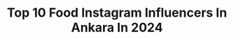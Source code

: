 ---
title: Top 10 Food Instagram Influencers In Ankara In 2024
description: >-
  Find top food Instagram influencers in Ankara in 2024. Most popular hashtags: #ankara #food #istanbul #yemek.
platform: Instagram
hits: 98
text_top: Identify the top-rated Instagram profiles on inBeat.
text_bottom: inBeat has 98 Instagram influencers like this in Ankara, Turkey for you to collaborate.
profiles:
  - username: "ayiyemegi"
    fullname: >-
      Ayı Yemeği - Turan Zeynel Akdağ
    bio: >-
      ⛺️cooking menu 🐻şeflerin kamp menüsü 🔥baş yiyici ve emekleri değerli şeflerin dağda, kampta, ormanda yaptığı yemekler paylaşılır
    location: "Turkey"
    followers: 112058
    engagement: 380
    commentsToLikes: 0.104353
    id: ckaoxtwjjeqdz0i78y9p5w9h1
    verified: false
    hashtags: "#bearmeal, #campfire, #ay, #campcooking"
  - username: "cagdas62dersim"
    fullname: >-
      
    bio: >-
      only Allah can judge me!!!⚡️ nothing is impossible...!!!⚡️ ❤️🔒🙏🏼
    location: "Turkey"
    followers: 340588
    engagement: 15
    commentsToLikes: 0.003918
    id: ck0w02ippc2cd0i19k2036a9u
    verified: false
    hashtags: "#breakfast, #food, #delicious, #ankara"
  - username: "karadeniz_official"
    fullname: >-
      Karadeniz Official
    bio: >-
      KARADENİZİ GÖRMEK VE YAŞAMAK İSTİYOSAN BU SAYFA TAM SANA GÖRE.. 🌲 Biraz huzur.. 🧿 sevdası karadeniz olanlar buraya ☝️☝️
    location: "Turkey"
    followers: 113094
    engagement: 228
    commentsToLikes: 0.368440
    id: ck8sz5bm9n7m50j785nn4etj9
    verified: false
    hashtags: "#istanbul, #ke, #kemen, #ordu"
  - username: "edebiyatci_annem"
    fullname: >-
      3 Çocuklu Öğretmen Anne 👩‍🏫👼
    bio: >-
      بِسْــــــــــــــــــــــمِ اﷲِارَّحْمَنِ ارَّحِيم Reklam-tanıtım-çekiliş dm📩 #influencer #bebek #anne #kitap #kahve #sunum
    location: "Turkey"
    followers: 57878
    engagement: 188
    commentsToLikes: 0.077378
    id: ck9hb90tnfuyf0j782s1yfxxc
    verified: false
    hashtags: "#instagood, #zay, #yemek, #okul"
  - username: "burcusavasciofficial"
    fullname: >-
      Burcu Savaşçı
    bio: >-
      Yemek yapar, mekan gezer
    location: "Turkey"
    followers: 76460
    engagement: 50
    commentsToLikes: 0.397382
    id: ck5cezhcgm0xf0i11xysp3pw1
    verified: false
    hashtags: "#kahvalt, #ankaradamekan, #burcusavasciofficial, #ankara"
  - username: "sercangeziyor"
    fullname: >-
      Sercan Deveci
    bio: >-
      📞 0532 233 60 27 Reklam ve İşbirliği için DM 📩 sercangeziyor@gmail.com www.youtube.com/sercangeziyor
    location: "Turkey"
    followers: 262797
    engagement: 32
    commentsToLikes: 0.008816
    id: ck5q5cgx7s8va0i11g9666hss
    verified: false
    hashtags: "#dubai, #ke, #izmir, #lezzet"
  - username: "enfess_tatlar._"
    fullname: >-
      💕Enfes Tatlar Tarifler💕
    bio: >-
      👉REKLAM ve İŞBİRLİĞİ için DM✉👈 👉ADMİN👸 😍Tarifler ve görseller alıntıdır 💕Hayatta Olabileceğiniz En Güzel Yer "Bir Duanın İçinde Yer Almaktır"💕
    location: "Turkey"
    followers: 17448
    engagement: 219
    commentsToLikes: 0.049646
    id: ckf5skdk6fp4j0j235v6y9kib
    verified: false
    hashtags: "#food, #recipe, #recipes, #ankara"
  - username: "seldaofficiall"
    fullname: >-
      GÜNCEL 🟡 BLOG 🟡 MAGAZİN
    bio: >-
      Kah güldük kah ağladık Sizinle 🔆 Beraber büyüyelim diye sende takip et kardeşim❗️ Diğer sayfamız @essa.accessories
    location: "Turkey"
    followers: 145350
    engagement: 37
    commentsToLikes: 0.053497
    id: ck9weaq7qjfs20j78erfo202c
    verified: false
    hashtags: "#bebekyemekleri, #annelerdenmamalar, #annevebebek, #bimmarket"
  - username: "turkmenkizigurgengelini"
    fullname: >-
      
    bio: >-
      🌹Bismillâhirrahmânirrahîm 🌹 🍒sunumsever🍒 🌯🌶#01adanalıyıkgardaş🌯🌶 👉İnanmak başarmanın yarısıdır👈
    location: "Turkey"
    followers: 87643
    engagement: 105
    commentsToLikes: 0.016523
    id: ckap3w6384r6p0i78eft8vr2c
    verified: false
    hashtags: "#kahve, #instagood, #turkey, #ke"
  - username: "katmerbanktosun"
    fullname: >-
      Hüseyin DağcıOfficial Account
    bio: >-
      Nam-ı değer katmerbanktosun @aksamsimit
    location: "Turkey"
    followers: 5586
    engagement: 482
    commentsToLikes: 0.138036
    id: ck5q5cyegsb7b0i11wya84zak
    verified: false
    hashtags: "#tu, #aksamsimit, #katmer, #simitkatmer"
---